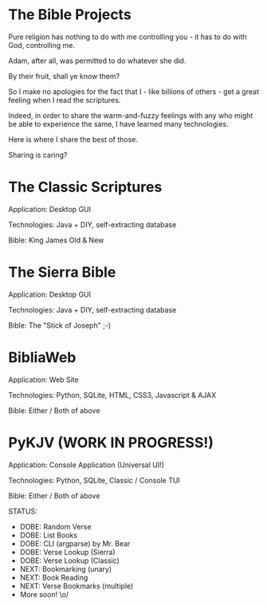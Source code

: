 # The Bible Projects

Pure religion has nothing to do with me controlling you - it has to do with God, controlling me. 

Adam, after all, was permitted to do whatever she did.

By their fruit, shall ye know them?

So I make no apologies for the fact that I - like billions of others - get a great feeling when I read the scriptures. 

Indeed, in order to share the warm-and-fuzzy feelings with any who might be able to experience the same, I have learned many technologies. 

Here is where I share the best of those.

Sharing is caring?

# The Classic Scriptures
Application: Desktop GUI

Technologies: Java + DIY, self-extracting database

Bible: King James Old & New

# The Sierra Bible
Application: Desktop GUI

Technologies: Java + DIY, self-extracting database

Bible: The "Stick of Joseph"  ;-)

# BibliaWeb
Application: Web Site

Technologies: Python, SQLite, HTML, CSS3, Javascript & AJAX

Bible: Either / Both of above

# PyKJV (WORK IN PROGRESS!)
Application: Console Application (Universal UI!)

Technologies: Python, SQLite, Classic / Console TUI

Bible: Either / Both of above

STATUS:
- DOBE: Random Verse
- DOBE: List Books
- DOBE: CLI (argparse) by Mr. Bear
- DOBE: Verse Lookup (Sierra)
- DOBE: Verse Lookup (Classic)
- NEXT: Bookmarking (unary)
- NEXT: Book Reading
- NEXT: Verse Bookmarks (multiple)
- More soon! \o/



